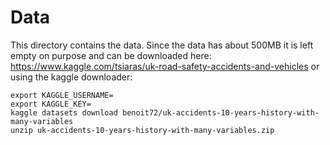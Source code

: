 # Data

This directory contains the data. Since the data has about 500MB it is left empty on purpose and can be downloaded here: https://www.kaggle.com/tsiaras/uk-road-safety-accidents-and-vehicles or using the kaggle downloader:

```
export KAGGLE_USERNAME=
export KAGGLE_KEY=
kaggle datasets download benoit72/uk-accidents-10-years-history-with-many-variables
unzip uk-accidents-10-years-history-with-many-variables.zip
```
